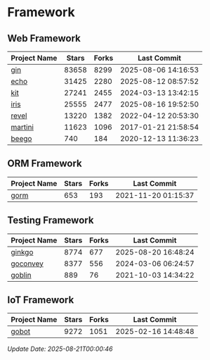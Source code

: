 # Framework

## Web Framework
| Project Name | Stars | Forks | Last Commit |
| ------------ | ----- | ----- | ----------- |
| [gin](https://github.com/gin-gonic/gin) | 83658 | 8299 | 2025-08-06 14:16:53 |
| [echo](https://github.com/labstack/echo) | 31425 | 2280 | 2025-08-12 08:57:52 |
| [kit](https://github.com/go-kit/kit) | 27241 | 2455 | 2024-03-13 13:42:15 |
| [iris](https://github.com/kataras/iris) | 25555 | 2477 | 2025-08-16 19:52:50 |
| [revel](https://github.com/revel/revel) | 13220 | 1382 | 2022-04-12 20:53:30 |
| [martini](https://github.com/go-martini/martini) | 11623 | 1096 | 2017-01-21 21:58:54 |
| [beego](https://github.com/astaxie/beego) | 740 | 184 | 2020-12-13 11:36:23 |

## ORM Framework
| Project Name | Stars | Forks | Last Commit |
| ------------ | ----- | ----- | ----------- |
| [gorm](https://github.com/jinzhu/gorm) | 653 | 193 | 2021-11-20 01:15:37 |

## Testing Framework
| Project Name | Stars | Forks | Last Commit |
| ------------ | ----- | ----- | ----------- |
| [ginkgo](https://github.com/onsi/ginkgo) | 8774 | 677 | 2025-08-20 16:48:24 |
| [goconvey](https://github.com/smartystreets/goconvey) | 8377 | 556 | 2024-03-06 06:24:57 |
| [goblin](https://github.com/franela/goblin) | 889 | 76 | 2021-10-03 14:34:22 |

## IoT Framework
| Project Name | Stars | Forks | Last Commit |
| ------------ | ----- | ----- | ----------- |
| [gobot](https://github.com/hybridgroup/gobot) | 9272 | 1051 | 2025-02-16 14:48:48 |

*Update Date: 2025-08-21T00:00:46*